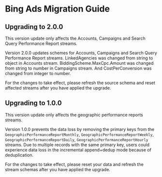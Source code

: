 # Bing Ads Migration Guide

## Upgrading to 2.0.0

This version update only affects the Accounts, Campaigns and Search Query Performance Report streams. 

Version 2.0.0 updates schemes for Accounts, Campaigns and Search Query Performance Report streams. LinkedAgencies was changed from string to object in Accounts stream. 
BiddingScheme.MaxCpc.Amount was changed from string to number in Campaigns stream. And CostPerConversion was changed from integer to number. 

For the changes to take effect, please refresh the source schema and reset affected streams after you have applied the upgrade.

## Upgrading to 1.0.0

This version update only affects the geographic performance reports streams. 

Version 1.0.0 prevents the data loss by removing the primary keys from the `GeographicPerformanceReportMonthly`, `GeographicPerformanceReportWeekly`, `GeographicPerformanceReportDaily`, `GeographicPerformanceReportHourly` streams. 
Due to multiple records with the same primary key, users could experience data loss in the incremental append+dedup mode because of deduplication.

For the changes to take effect, please reset your data and refresh the stream schemas after you have applied the upgrade.